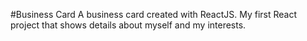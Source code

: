 #Business Card
A business card created with ReactJS. My first React project that shows details about myself and my interests.